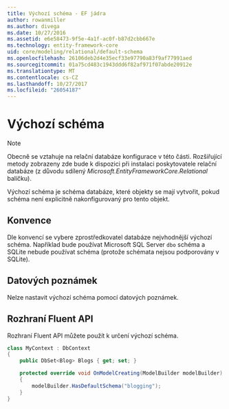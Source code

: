 ```yaml
---
title: Výchozí schéma - EF jádra
author: rowanmiller
ms.author: divega
ms.date: 10/27/2016
ms.assetid: e6e58473-9f5e-4a1f-ac0f-b87d2cbb667e
ms.technology: entity-framework-core
uid: core/modeling/relational/default-schema
ms.openlocfilehash: 26106deb2d4e35ecf33e97790a83f9af77991aed
ms.sourcegitcommit: 01a75cd483c1943ddd6f82af971f07abde20912e
ms.translationtype: MT
ms.contentlocale: cs-CZ
ms.lasthandoff: 10/27/2017
ms.locfileid: "26054187"
---
```

# <a name="default-schema"></a>Výchozí schéma

> [!NOTE]  
> Obecně se vztahuje na relační databáze konfigurace v této části. Rozšiřující metody zobrazeny zde bude k dispozici při instalaci poskytovatele relační databáze (z důvodu sdílený *Microsoft.EntityFrameworkCore.Relational* balíčku).

Výchozí schéma je schéma databáze, které objekty se mají vytvořit, pokud schéma není explicitně nakonfigurovaný pro tento objekt.

## <a name="conventions"></a>Konvence

Dle konvencí se vybere zprostředkovatel databáze nejvhodnější výchozí schéma. Například bude používat Microsoft SQL Server `dbo` schéma a SQLite nebude používat schéma (protože schémata nejsou podporovány v SQLite).

## <a name="data-annotations"></a>Datových poznámek

Nelze nastavit výchozí schéma pomocí datových poznámek.

## <a name="fluent-api"></a>Rozhraní Fluent API

Rozhraní Fluent API můžete použít k určení výchozí schéma.

<!-- [!code-csharp[Main](samples/core/relational/Modeling/FluentAPI/Samples/Relational/DefaultSchema.cs?highlight=7)] -->
``` csharp
class MyContext : DbContext
{
    public DbSet<Blog> Blogs { get; set; }

    protected override void OnModelCreating(ModelBuilder modelBuilder)
    {
        modelBuilder.HasDefaultSchema("blogging");
    }
}
```

